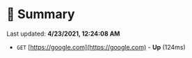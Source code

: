 # 📖 Summary
Last updated: **4/23/2021, 12:24:08 AM**

- `GET` [https://google.com](https://google.com) - **Up** (124ms)
